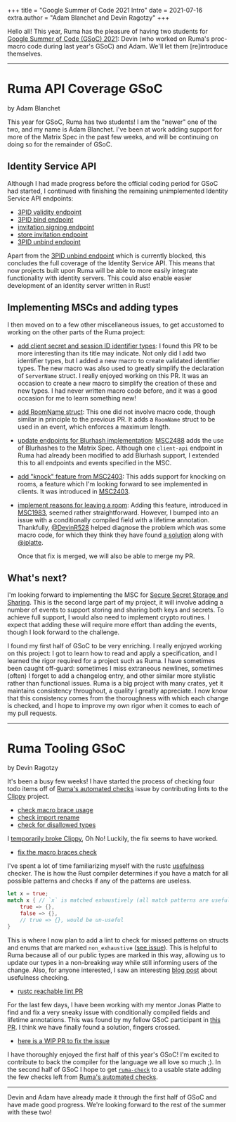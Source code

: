 +++
title = "Google Summer of Code 2021 Intro"
date = 2021-07-16
extra.author = "Adam Blanchet and Devin Ragotzy"
+++

Hello all! This year, Ruma has the pleasure of having two students for [Google
Summer of Code (GSoC) 2021][gsoc]: Devin (who worked on Ruma's proc-macro code during last year's GSoC) and Adam. We'll let them [re]introduce
themselves.

[gsoc]: https://summerofcode.withgoogle.com/

<hr />

# Ruma API Coverage GSoC

by Adam Blanchet

This year for GSoC, Ruma has two students! I am the "newer" one of the two, and
my name is Adam Blanchet. I've been at work adding support for more of the
Matrix Spec in the past few weeks, and will be continuing on doing so for the
remainder of GSoC.

## Identity Service API

Although I had made progress before the official coding period for GSoC had
started, I continued with finishing the remaining unimplemented Identity Service
API endpoints:

- [3PID validity endpoint][ruma/ruma#618]
- [3PID bind endpoint][ruma/ruma#621]
- [invitation signing endpoint][ruma/ruma#626]
- [store invitation endpoint][ruma/ruma#631]
- [3PID unbind endpoint][ruma/ruma#627]

Apart from the [3PID unbind endpoint][ruma/ruma#627] which is currently blocked,
this concludes the full coverage of the Identity Service API. This means that
now projects built upon Ruma will be able to more easily integrate functionality
with identity servers. This could also enable easier development of an identity
server written in Rust!

[ruma/ruma#618]: https://github.com/ruma/ruma/pull/618
[ruma/ruma#621]: https://github.com/ruma/ruma/pull/621
[ruma/ruma#626]: https://github.com/ruma/ruma/pull/626
[ruma/ruma#631]: https://github.com/ruma/ruma/pull/631
[ruma/ruma#627]: https://github.com/ruma/ruma/pull/627

## Implementing MSCs and adding types

I then moved on to a few other miscellaneous issues, to get accustomed to
working on the other parts of the Ruma project:

- [add client secret and session ID identifier types][ruma/ruma#640]:
  I found this PR to be more interesting than its title may indicate. Not only
  did I add two identifier types, but I added a new macro to create validated
  identifier types. The new macro was also used to greatly simplify the
  declaration of `ServerName` struct. I really enjoyed working on this PR. It
  was an occasion to create a new macro to simplify the creation of these and
  new types. I had never written macro code before, and it was a good occasion
  for me to learn something new!

- [add RoomName struct][ruma/ruma#645]:
  This one did not involve macro code, though similar in principle to the
  previous PR. It adds a `RoomName` struct to be used in an event, which
  enforces a maximum length.

- [update endpoints for Blurhash implementation][ruma/ruma#650]:
  [MSC2488][] adds the use of Blurhashes to the Matrix Spec. Although one
  `client-api` endpoint in Ruma had already been modified to add Blurhash
  support, I extended this to all endpoints and events specified in the MSC.

- [add "knock" feature from MSC2403][ruma/ruma#657]:
  This adds support for knocking on rooms, a feature which I'm looking forward
  to see implemented in clients. It was introduced in [MSC2403][].

- [implement reasons for leaving a room][ruma/ruma#663]:
  Adding this feature, introduced in [MSC1983][], seemed rather straightforward.
  However, I bumped into an issue with a conditionally compiled field with a
  lifetime annotation. Thankfully, [@DevinR528][] helped diagnose the problem
  which was some macro code, for which they think they have found [a
  solution][ruma/ruma#664] along with [@jplatte][].

  Once that fix is merged, we will also be able to merge my PR.

[ruma/ruma#640]: https://github.com/ruma/ruma/pull/640
[ruma/ruma#645]: https://github.com/ruma/ruma/pull/645
[ruma/ruma#650]: https://github.com/ruma/ruma/pull/650
[MSC2488]: https://github.com/matrix-org/matrix-doc/blob/anoa/blurhash/proposals/2448-blurhash-for-media.md#profile-endpoints
[ruma/ruma#657]: https://github.com/ruma/ruma/pull/657
[MSC2403]: https://github.com/matrix-org/matrix-doc/blob/master/proposals/2403-knock.md
[ruma/ruma#663]: https://github.com/ruma/ruma/pull/663
[MSC1983]: https://github.com/matrix-org/matrix-doc/blob/master/proposals/1983-leave-reasons.md
[@DevinR528]: https://github.com/DevinR528
[ruma/ruma#664]: https://github.com/ruma/ruma/pull/664
[@jplatte]: https://github.com/jplatte

## What's next?

I'm looking forward to implementing the MSC for [Secure Secret Storage and
Sharing][SSSS]. This is the second large part of my project, it will involve
adding a number of events to support storing and sharing both keys and secrets.
To achieve full support, I would also need to implement crypto routines. I
expect that adding these will require more effort than adding the events, though
I look forward to the challenge.

I found my first half of GSoC to be very enriching. I really enjoyed working on
this project: I got to learn how to read and apply a specification, and I
learned the rigor required for a project such as Ruma. I have sometimes been
caught off-guard: sometimes I miss extraneous newlines, sometimes (often) I
forget to add a changelog entry, and other similar more stylistic rather than
functional issues. Ruma is a big project with many crates, yet it maintains
consistency throughout, a quality I greatly appreciate. I now know that this
consistency comes from the thoroughness with which each change is checked, and I
hope to improve my own rigor when it comes to each of my pull requests.

[SSSS]: https://github.com/matrix-org/matrix-doc/blob/master/proposals/1946-secure_server-side_storage.md

<hr />

# Ruma Tooling GSoC

by Devin Ragotzy

It's been a busy few weeks! I have started the process of checking four todo
items off of [Ruma's automated checks][ruma/ruma#221] issue by contributing
lints to the [Clippy][] project.

- [check macro brace usage][rust-lang/rust-clippy#7299]
- [check import rename][rust-lang/rust-clippy#7300]
- [check for disallowed types][rust-lang/rust-clippy#7315]

I [temporarily broke Clippy][rust-lang/rust-clippy#7434], Oh No! Luckily, the
fix seems to have worked.

- [fix the macro braces check][rust-lang/rust-clippy#7431]

I've spent a lot of time familiarizing myself with the rustc [usefulness][]
checker. The is how the Rust compiler determines if you have a match for all
possible patterns and checks if any of the patterns are useless.

```rust
let x = true;
match x { // `x` is matched exhaustively (all match patterns are useful)
    true => {},
    false => {},
    // true => {}, would be un-useful
}
```

This is where I now plan to add a lint to check for missed patterns on structs
and enums that are marked `non_exhaustive` ([see issue][rust-lang/rust#84332]).
This is helpful to Ruma because all of our public types are marked in this way,
allowing us to update our types in a non-breaking way while still informing
users of the change. Also, for anyone interested, I saw an interesting [blog
post][usefulness checking blog] about usefulness checking.

- [rustc reachable lint PR][rust-lang/rust#86809]

For the last few days, I have been working with my mentor Jonas Platte to find
and fix a very sneaky issue with conditionally compiled fields and lifetime
annotations. This was found by my fellow GSoC participant in [this
PR][ruma/ruma#663]. I think we have finally found a solution, fingers crossed.

- [here is a WIP PR to fix the issue][ruma/ruma#664]

I have thoroughly enjoyed the first half of this year's GSoC! I'm excited to
contribute to back the compiler for the language we all love so much ;). In the
second half of GSoC I hope to get [`ruma-check`][DevinR528/ruma-check] to a
usable state adding the few checks left from [Ruma's automated
checks][ruma/ruma#221].

[ruma/ruma#221]: https://github.com/ruma/ruma/issues/221
[Clippy]: https://github.com/rust-lang/rust-clippy
[rust-lang/rust-clippy#7299]: https://github.com/rust-lang/rust-clippy/pull/7299
[rust-lang/rust-clippy#7300]: https://github.com/rust-lang/rust-clippy/pull/7300
[rust-lang/rust-clippy#7315]: https://github.com/rust-lang/rust-clippy/pull/7315
[rust-lang/rust-clippy#7434]: https://github.com/rust-lang/rust-clippy/issues/7434
[rust-lang/rust-clippy#7431]: https://github.com/rust-lang/rust-clippy/pull/7431
[usefulness]: https://github.com/rust-lang/rust/blob/master/compiler/rustc_mir_build/src/thir/pattern/usefulness.rs#L1205
[rust-lang/rust#84332]: https://github.com/rust-lang/rust/issues/84332
[usefulness checking blog]: https://niedzejkob.p4.team/rust-np/
[rust-lang/rust#86809]: https://github.com/rust-lang/rust/pull/86809
[ruma/ruma#663]: https://github.com/ruma/ruma/pull/663
[ruma/ruma#664]: https://github.com/ruma/ruma/pull/664
[DevinR528/ruma-check]: https://github.com/DevinR528/ruma-check

<hr />

Devin and Adam have already made it through the first half of GSoC and have made
good progress. We're looking forward to the rest of the summer with these two!
